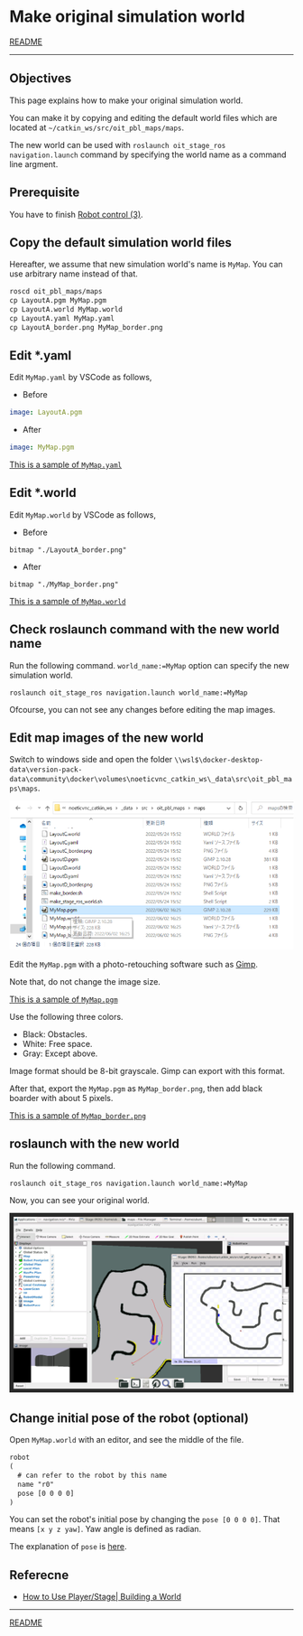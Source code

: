 # Make original simulation world

[README](../README.md)

---

## Objectives

This page explains how to make your original simulation world.

You can make it by copying and editing the default world files which are located at `~/catkin_ws/src/oit_pbl_maps/maps`.

The new world can be used with `roslaunch oit_stage_ros navigation.launch` command by specifying the world name as a command line argment.

## Prerequisite

You have to finish [Robot control (3)](../robot_control/robot_control_03.md).

## Copy the default simulation world files

Hereafter, we assume that new simulation world's name is `MyMap`. You can use arbitrary name instead of that.

```shell
roscd oit_pbl_maps/maps
cp LayoutA.pgm MyMap.pgm
cp LayoutA.world MyMap.world
cp LayoutA.yaml MyMap.yaml
cp LayoutA_border.png MyMap_border.png
```

## Edit *.yaml

Edit `MyMap.yaml` by VSCode as follows,

- Before

```yaml
image: LayoutA.pgm
```

- After

```yaml
image: MyMap.pgm
```

[This is a sample of `MyMap.yaml`](./original_world/MyMap.yaml)

## Edit *.world

Edit `MyMap.world` by VSCode as follows,

- Before

```text
bitmap "./LayoutA_border.png"
```

- After

```text
bitmap "./MyMap_border.png"
```

[This is a sample of `MyMap.world`](./original_world/MyMap.world)

## Check roslaunch command with the new world name

Run the following command. `world_name:=MyMap` option can specify the new simulation world.

```shell
roslaunch oit_stage_ros navigation.launch world_name:=MyMap
```

Ofcourse, you can not see any changes before editing the map images.

## Edit map images of the new world

Switch to windows side and open the folder `\\wsl$\docker-desktop-data\version-pack-data\community\docker\volumes\noeticvnc_catkin_ws\_data\src\oit_pbl_maps\maps`.

![2022-06-02_162619.png](./original_world/2022-06-02_162619.png)

Edit the `MyMap.pgm` with a photo-retouching software such as [Gimp](https://www.gimp.org/).

Note that, do not change the image size.

[This is a sample of `MyMap.pgm`](./original_world/MyMap.pgm)

Use the following three colors.

- Black: Obstacles.
- White: Free space.
- Gray: Except above.

Image format should be 8-bit grayscale. Gimp can export with this format.

After that, export the `MyMap.pgm` as `MyMap_border.png`, then add black boarder with about 5 pixels.

[This is a sample of `MyMap_border.png`](./original_world/MyMap_border.png)

## roslaunch with the new world

Run the following command.

```shell
roslaunch oit_stage_ros navigation.launch world_name:=MyMap
```

Now, you can see your original world.

![2022-04-26_104025.png](./original_world/2022-04-26_104025.png)

## Change initial pose of the robot (optional)

Open `MyMap.world` with an editor, and see the middle of the file.

```text
robot
(
  # can refer to the robot by this name
  name "r0"
  pose [0 0 0 0] 
)
```

You can set the robot's initial pose by changing the `pose [0 0 0 0]`. That means `[x y z yaw]`. Yaw angle is defined as radian.

The explanation of `pose` is [here](https://player-stage-manual.readthedocs.io/en/stable/WORLDFILES/#3215-ranger-device).

## Referecne

- [How to Use Player/Stage| Building a World](https://player-stage-manual.readthedocs.io/en/stable/WORLDFILES/)

---

[README](../README.md)
